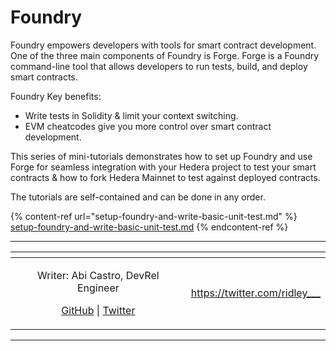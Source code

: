 # Foundry

Foundry empowers developers with tools for smart contract development. One of the three main components of Foundry is Forge. Forge is a Foundry command-line tool that allows developers to run tests, build, and deploy smart contracts.

Foundry Key benefits:

* Write tests in Solidity & limit your context switching.
* EVM cheatcodes give you more control over smart contract development.

This series of mini-tutorials demonstrates how to set up Foundry and use Forge for seamless integration with your Hedera project to test your smart contracts & how to fork Hedera Mainnet to test against deployed contracts.

The tutorials are self-contained and can be done in any order.

{% content-ref url="setup-foundry-and-write-basic-unit-test.md" %}
[setup-foundry-and-write-basic-unit-test.md](setup-foundry-and-write-basic-unit-test.md)
{% endcontent-ref %}

***

<table data-card-size="large" data-view="cards"><thead><tr><th align="center"></th><th data-hidden data-card-target data-type="content-ref"></th></tr></thead><tbody><tr><td align="center"><p>Writer: Abi Castro, DevRel Engineer</p><p><a href="https://github.com/a-ridley">GitHub</a> | <a href="https://twitter.com/ridley___">Twitter</a></p></td><td><a href="https://twitter.com/ridley___">https://twitter.com/ridley___</a></td></tr></tbody></table>

***
